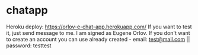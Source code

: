 # chatapp

Heroku deploy: https://orlov-e-chat-app.herokuapp.com/
If you want to test it, just send message to me. I am signed as Eugene Orlov.
If you don't want to create an account you can use already created -
email: test@mail.com ||
password: testtest
